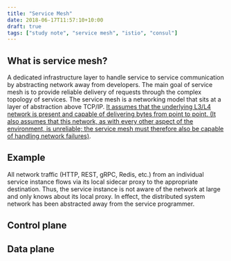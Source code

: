 ```yaml
---
title: "Service Mesh"
date: 2018-06-17T11:57:10+10:00
draft: true
tags: ["study note", "service mesh", "istio", "consul"]
---
```


## What is service mesh?
A dedicated infrastructure layer to handle service to service communication by abstracting network away from developers. The main goal of service mesh is to provide reliable delivery of requests through the complex topology of services. The service mesh is a networking model that sits at a layer of abstraction above TCP/IP. [It assumes that the underlying L3/L4 network is present and capable of delivering bytes from point to point. (It also assumes that this network, as with every other aspect of the environment, is unreliable; the service mesh must therefore also be capable of handling network failures)][1].

## Example
 All network traffic (HTTP, REST, gRPC, Redis, etc.) from an individual service instance flows via its local sidecar proxy to the appropriate destination. Thus, the service instance is not aware of the network at large and only knows about its local proxy. In effect, the distributed system network has been abstracted away from the service programmer.

## Control plane

## Data plane


[1]: https://dzone.com/articles/whats-a-service-mesh-and-why-do-i-need-one
